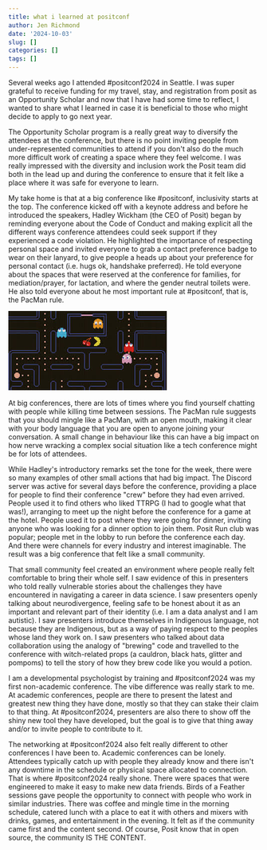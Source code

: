 ```yaml
---
title: what i learned at positconf
author: Jen Richmond
date: '2024-10-03'
slug: []
categories: []
tags: []
---
```




Several weeks ago I attended #positconf2024 in Seattle. I was super grateful to receive funding for my travel, stay, and registration from posit as an Opportunity Scholar and now that I have had some time to reflect, I wanted to share what I learned in case it is beneficial to those who might decide to apply to go next year. 

The Opportunity Scholar program is a really great way to diversify the attendees at the conference, but there is no point inviting people from under-represented communities to attend if you don't also do the much more difficult work of creating a space where they feel welcome. I was really impressed with the diversity and inclusion work the Posit team did both in the lead up and during the conference to ensure that it felt like a place where it was safe for everyone to learn. 

My take home is that at a big conference like #positconf, inclusivity starts at the top. The conference kicked off with a keynote address and before he introduced the speakers, Hadley Wickham (the CEO of Posit) began by reminding everyone about the Code of Conduct and making explicit all the different ways conference attendees could seek support if they experienced a code violation. He highlighted the importance of respecting personal space and invited everyone to grab a contact preference badge to wear on their lanyard, to give people a heads up about your preference for personal contact (i.e. hugs ok, handshake preferred). He told everyone about the spaces that were reserved at the conference for families, for mediation/prayer, for lactation, and where the gender neutral toilets were. He also told everyone about he most important rule at #positconf, that is, the PacMan rule. 



![](featured.jpeg)



At big conferences, there are lots of times where you find yourself chatting with people while killing time between sessions. The PacMan rule suggests that you should mingle like a PacMan, with an open mouth, making it clear with your body language that you are open to anyone joining your conversation. A small change in behaviour like this can have a big impact on how nerve wracking a complex social situation like a tech conference might be for lots of attendees. 

While Hadley's introductory remarks set the tone for the week, there were so many examples of other small actions that had big impact. The Discord server was active for several days before the conference, providing a place for people to find their conference "crew" before they had even arrived. People used it to find others who liked TTRPG (I had to google what that was!), arranging to meet up the night before the conference for a game at the hotel. People used it to post where they were going for dinner, inviting anyone who was looking for a dinner option to join them. Posit Run club was popular; people met in the lobby to run before the conference each day. And there were channels for every industry and interest imaginable. The result was a big conference that felt like a small community. 

That small community feel created an environment where people really felt comfortable to bring their whole self. I saw evidence of this in presenters who told really vulnerable stories about the challenges they have encountered in navigating a career in data science. I saw presenters openly talking about neurodivergence, feeling safe to be honest about it as an important and relevant part of their identity (i.e. I am a data analyst and I am autistic). I saw presenters introduce themselves in Indigenous language, not because they are Indigenous, but as a way of paying respect to the peoples whose land they work on. I saw presenters who talked about data collaboration using the analogy of "brewing" code and travelled to the conference with witch-related props (a cauldron, black hats, glitter and pompoms) to tell the story of how they brew code like you would a potion. 

I am a developmental psychologist by training and #positconf2024 was my first non-academic conference. The vibe difference was really stark to me. At academic conferences, people are there to present the latest and greatest new thing they have done, mostly so that they can stake their claim to that thing. At #positconf2024, presenters are also there to show off the shiny new tool they have developed, but the goal is to give that thing away and/or to invite people to contribute to it. 

The networking at #positconf2024 also felt really different to other conferences I have been to. Academic conferences can be lonely. Attendees typically catch up with people they already know and there isn't any downtime in the schedule or physical space allocated to connection. That is where #positconf2024 really shone. There were spaces that were engineered to make it easy to make new data friends. Birds of a Feather sessions gave people the opportunity to connect with people who work in similar industries. There was coffee and mingle time in the morning schedule, catered lunch with a place to eat it with others and mixers with drinks, games, and entertainment in the evening. It felt as if the community came first and the content second. Of course, Posit know that in open source, the community IS THE CONTENT. 




